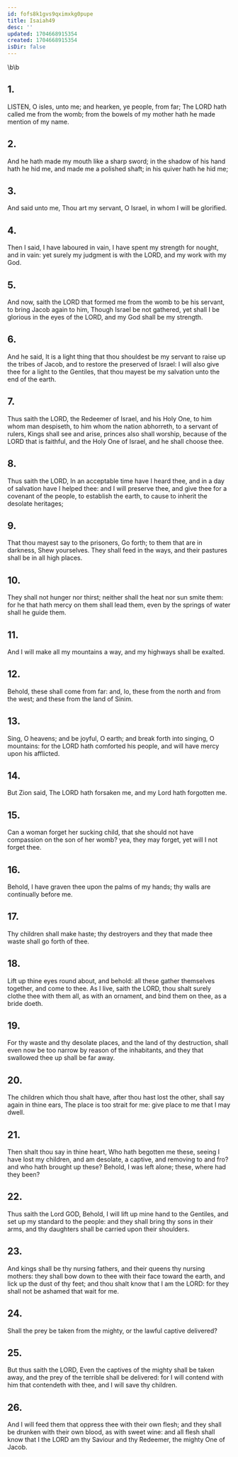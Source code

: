 ```yaml
---
id: fofs8k1gvs9qximxkg0pupe
title: Isaiah49
desc: ''
updated: 1704668915354
created: 1704668915354
isDir: false
---
```

\b\b
## 1.
LISTEN, O isles, unto me; and hearken, ye people, from far; The LORD hath called me from the womb; from the bowels of my mother hath he made mention of my name.
## 2.
And he hath made my mouth like a sharp sword; in the shadow of his hand hath he hid me, and made me a polished shaft; in his quiver hath he hid me;
## 3.
And said unto me, Thou art my servant, O Israel, in whom I will be glorified.
## 4.
Then I said, I have laboured in vain, I have spent my strength for nought, and in vain: yet surely my judgment is with the LORD, and my work with my God.
## 5.
And now, saith the LORD that formed me from the womb to be his servant, to bring Jacob again to him, Though Israel be not gathered, yet shall I be glorious in the eyes of the LORD, and my God shall be my strength.
## 6.
And he said, It is a light thing that thou shouldest be my servant to raise up the tribes of Jacob, and to restore the preserved of Israel: I will also give thee for a light to the Gentiles, that thou mayest be my salvation unto the end of the earth.
## 7.
Thus saith the LORD, the Redeemer of Israel, and his Holy One, to him whom man despiseth, to him whom the nation abhorreth, to a servant of rulers, Kings shall see and arise, princes also shall worship, because of the LORD that is faithful, and the Holy One of Israel, and he shall choose thee.
## 8.
Thus saith the LORD, In an acceptable time have I heard thee, and in a day of salvation have I helped thee: and I will preserve thee, and give thee for a covenant of the people, to establish the earth, to cause to inherit the desolate heritages;
## 9.
That thou mayest say to the prisoners, Go forth; to them that are in darkness, Shew yourselves.  They shall feed in the ways, and their pastures shall be in all high places.
## 10.
They shall not hunger nor thirst; neither shall the heat nor sun smite them: for he that hath mercy on them shall lead them, even by the springs of water shall he guide them.
## 11.
And I will make all my mountains a way, and my highways shall be exalted.
## 12.
Behold, these shall come from far: and, lo, these from the north and from the west; and these from the land of Sinim.
## 13.
Sing, O heavens; and be joyful, O earth; and break forth into singing, O mountains: for the LORD hath comforted his people, and will have mercy upon his afflicted.
## 14.
But Zion said, The LORD hath forsaken me, and my Lord hath forgotten me.
## 15.
Can a woman forget her sucking child, that she should not have compassion on the son of her womb?  yea, they may forget, yet will I not forget thee.
## 16.
Behold, I have graven thee upon the palms of my hands; thy walls are continually before me.
## 17.
Thy children shall make haste; thy destroyers and they that made thee waste shall go forth of thee.
## 18.
Lift up thine eyes round about, and behold: all these gather themselves together, and come to thee.  As I live, saith the LORD, thou shalt surely clothe thee with them all, as with an ornament, and bind them on thee, as a bride doeth.
## 19.
For thy waste and thy desolate places, and the land of thy destruction, shall even now be too narrow by reason of the inhabitants, and they that swallowed thee up shall be far away.
## 20.
The children which thou shalt have, after thou hast lost the other, shall say again in thine ears, The place is too strait for me: give place to me that I may dwell.
## 21.
Then shalt thou say in thine heart, Who hath begotten me these, seeing I have lost my children, and am desolate, a captive, and removing to and fro?  and who hath brought up these?  Behold, I was left alone; these, where had they been?
## 22.
Thus saith the Lord GOD, Behold, I will lift up mine hand to the Gentiles, and set up my standard to the people: and they shall bring thy sons in their arms, and thy daughters shall be carried upon their shoulders.
## 23.
And kings shall be thy nursing fathers, and their queens thy nursing mothers: they shall bow down to thee with their face toward the earth, and lick up the dust of thy feet; and thou shalt know that I am the LORD: for they shall not be ashamed that wait for me.
## 24.
Shall the prey be taken from the mighty, or the lawful captive delivered?
## 25.
But thus saith the LORD, Even the captives of the mighty shall be taken away, and the prey of the terrible shall be delivered: for I will contend with him that contendeth with thee, and I will save thy children.
## 26.
And I will feed them that oppress thee with their own flesh; and they shall be drunken with their own blood, as with sweet wine: and all flesh shall know that I the LORD am thy Saviour and thy Redeemer, the mighty One of Jacob.
